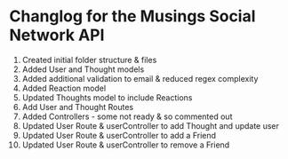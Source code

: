 # Changlog for the Musings Social Network API

1. Created initial folder structure & files
2. Added User and Thought models
3. Added additional validation to email & reduced regex complexity
4. Added Reaction model
5. Updated Thoughts model to include Reactions
6. Add User and Thought Routes
7. Added Controllers - some not ready & so commented out
8. Updated User Route & userController to add Thought and update user
9. Updated User Route & userController to add a Friend
10. Updated User Route & userController to remove a Friend